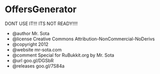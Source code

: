 OffersGenerator
===============

DONT USE IT!!! ITS NOT READY!!!!

 * @author Mr. Sota
 * @license Creative Commons Attribution-NonCommercial-NoDerivs
 * @copyright 2012
 * @website mr-sota.com
 * @comment Special for RuBukkit.org by Mr. Sota
 * @url goo.gl/DGSbR
 * @releases goo.gl/7S84a